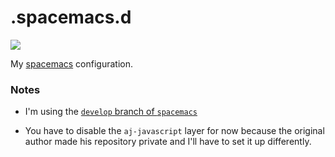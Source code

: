 # .spacemacs.d

![](http://www.reactiongifs.us/wp-content/uploads/2013/03/mind_blown_nph.gif)

My [spacemacs](https://github.com/syl20bnr/spacemacs) configuration.

### Notes

* I'm using the [`develop` branch of `spacemacs`](https://github.com/syl20bnr/spacemacs/tree/develop)

* You have to disable the `aj-javascript` layer for now because the original author
made his repository private and I'll have to set it up differently.
